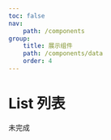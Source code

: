 ```yaml
---
toc: false
nav:
    path: /components
group:
    title: 展示组件
    path: /components/data
    order: 4
---
```


# List 列表

未完成

###
